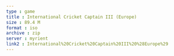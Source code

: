 ```yaml
---
type : game
title : International Cricket Captain III (Europe)
size : 89.4 M
format : iso
archive : zip
server : myrient
link2 : International%20Cricket%20Captain%20III%20%28Europe%29
---
```

